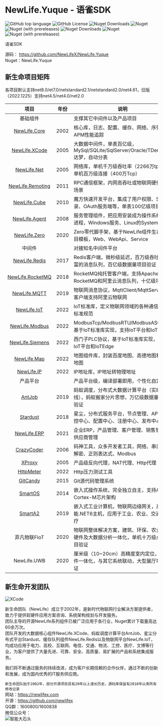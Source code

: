 ﻿# NewLife.Yuque - 语雀SDK

![GitHub top language](https://img.shields.io/github/languages/top/newlifex/newlife.yuque?logo=github)
![GitHub License](https://img.shields.io/github/license/newlifex/newlife.yuque?logo=github)
![Nuget Downloads](https://img.shields.io/nuget/dt/newlife.yuque?logo=nuget)
![Nuget](https://img.shields.io/nuget/v/newlife.yuque?logo=nuget)
![Nuget (with prereleases)](https://img.shields.io/nuget/vpre/newlife.yuque?label=dev%20nuget&logo=nuget)
![Nuget Downloads](https://img.shields.io/nuget/dt/newlife.yuqueweb?logo=nuget)
![Nuget](https://img.shields.io/nuget/v/newlife.yuqueweb?logo=nuget)
![Nuget (with prereleases)](https://img.shields.io/nuget/vpre/newlife.yuqueweb?label=dev%20nuget&logo=nuget)

语雀SDK  

源码： https://github.com/NewLifeX/NewLife.Yuque  
Nuget：NewLife.Yuque  


## 新生命项目矩阵
各项目默认支持net8.0/et7.0/netstandard2.1/netstandard2.0/net4.61，旧版（2022.1225）支持net4.5/net4.0/net2.0  

|                               项目                               | 年份  | 说明                                                                                   |
| :--------------------------------------------------------------: | :---: | -------------------------------------------------------------------------------------- |
|                             基础组件                             |       | 支撑其它中间件以及产品项目                                                             |
|          [NewLife.Core](https://github.com/NewLifeX/X)           | 2002  | 核心库，日志、配置、缓存、网络、序列化、APM性能追踪                                    |
|    [NewLife.XCode](https://github.com/NewLifeX/NewLife.XCode)    | 2005  | 大数据中间件，单表百亿级，MySql/SQLite/SqlServer/Oracle/TDengine/达梦，自动分表        |
|      [NewLife.Net](https://github.com/NewLifeX/NewLife.Net)      | 2005  | 网络库，单机千万级吞吐率（2266万tps），单机百万级连接（400万Tcp）                      |
| [NewLife.Remoting](https://github.com/NewLifeX/NewLife.Remoting) | 2011  | RPC通信框架，内网高吞吐或物联网硬件设备场景                                            |
|     [NewLife.Cube](https://github.com/NewLifeX/NewLife.Cube)     | 2010  | 魔方快速开发平台，集成了用户权限、SSO登录、OAuth服务端等，单表100亿级项目验证          |
|    [NewLife.Agent](https://github.com/NewLifeX/NewLife.Agent)    | 2008  | 服务管理组件，把应用安装成为操作系统守护进程，Windows服务、Linux的Systemd              |
|     [NewLife.Zero](https://github.com/NewLifeX/NewLife.Zero)     | 2020  | Zero零代脚手架，基于NewLife组件生态的项目模板，Web、WebApi、Service                    |
|                              中间件                              |       | 对接知名中间件平台                                                                     |
|    [NewLife.Redis](https://github.com/NewLifeX/NewLife.Redis)    | 2017  | Redis客户端，微秒级延迟，百万级吞吐，丰富的消息队列，百亿级数据量项目验证              |
| [NewLife.RocketMQ](https://github.com/NewLifeX/NewLife.RocketMQ) | 2018  | RocketMQ纯托管客户端，支持Apache RocketMQ和阿里云消息队列，十亿级项目验                |
|     [NewLife.MQTT](https://github.com/NewLifeX/NewLife.MQTT)     | 2019  | 物联网消息协议，MqttClient/MqttServer，客户端支持阿里云物联网                          |
|      [NewLife.IoT](https://github.com/NewLifeX/NewLife.IoT)      | 2022  | IoT标准库，定义物联网领域的各种通信协议标准规范                                        |
|   [NewLife.Modbus](https://github.com/NewLifeX/NewLife.Modbus)   | 2022  | ModbusTcp/ModbusRTU/ModbusASCII，基于IoT标准库实现，支持IoT平台和IoTEdge               |
|  [NewLife.Siemens](https://github.com/NewLifeX/NewLife.Siemens)  | 2022  | 西门子PLC协议，基于IoT标准库实现，支持IoT平台和IoTEdge                                 |
|      [NewLife.Map](https://github.com/NewLifeX/NewLife.Map)      | 2022  | 地图组件库，封装百度地图、高德地图和腾讯地图                                           |
|       [NewLife.IP](https://github.com/NewLifeX/NewLife.IP)       | 2022  | IP地址库，IP地址转物理地址                                                             |
|                             产品平台                             |       | 产品平台级，编译部署即用，个性化自定义                                                 |
|           [AntJob](https://github.com/NewLifeX/AntJob)           | 2019  | 蚂蚁调度，分布式大数据计算平台（实时/离线），蚂蚁搬家分片思想，万亿级数据量项目验证    |
|         [Stardust](https://github.com/NewLifeX/Stardust)         | 2018  | 星尘，分布式服务平台，节点管理、APM监控中心、配置中心、注册中心、发布中心              |
|      [NewLife.ERP](https://github.com/NewLifeX/NewLife.ERP)      | 2021  | 企业ERP，产品管理、客户管理、销售管理、供应商管理                                      |
|         [CrazyCoder](https://github.com/NewLifeX/XCoder)         | 2006  | 码神工具，众多开发者工具，网络、串口、加解密、正则表达式、Modbus                       |
|           [XProxy](https://github.com/NewLifeX/XProxy)           | 2005  | 产品级反向代理，NAT代理、Http代理                                                      |
|        [HttpMeter](https://github.com/NewLifeX/HttpMeter)        | 2022  | Http压力测试工具                                                                       |
|         [GitCandy](https://github.com/NewLifeX/GitCandy)         | 2015  | Git源代码管理系统                                                                      |
|          [SmartOS](https://github.com/NewLifeX/SmartOS)          | 2014  | 嵌入式操作系统，完全独立自主，支持ARM Cortex-M芯片架构                                 |
|          [SmartA2](https://github.com/NewLifeX/SmartA2)          | 2019  | 嵌入式工业计算机，物联网边缘网关，高性能.NET6主机，应用于工业、农业、交通、医疗        |
|                           菲凡物联FIoT                           | 2020  | 物联网整体解决方案，建筑、环保、农业，软硬件及大数据分析一体化，单机十万级点位项目验证 |
|                           NewLife.UWB                            | 2020  | 厘米级（10~20cm）高精度室内定位，软硬件一体化，与其它系统联动，大型展厅项目验证        |

## 新生命开发团队
![XCode](https://newlifex.com/logo.png)  

新生命团队（NewLife）成立于2002年，是新时代物联网行业解决方案提供者，致力于提供软硬件应用方案咨询、系统架构规划与开发服务。  
团队主导的开源NewLife系列组件已被广泛应用于各行业，Nuget累计下载量高达60余万次。  
团队开发的大数据核心组件NewLife.XCode、蚂蚁调度计算平台AntJob、星尘分布式平台Stardust、缓存队列组件NewLife.Redis以及物联网平台NewLife.IoT，均成功应用于电力、高校、互联网、电信、交通、物流、工控、医疗、文博等行业，为客户提供了大量先进、可靠、安全、高质量、易扩展的产品和系统集成服务。  

我们将不断通过服务的持续改进，成为客户长期信赖的合作伙伴，通过不断的创新和发展，成为国内优秀的IT服务供应商。  

`新生命团队始于2002年，部分开源项目具有20年以上漫长历史，源码库保留有2010年以来所有修改记录`  
网站：https://newlifex.com  
开源：https://github.com/newlifex  
QQ群：1600800/1600838  
微信公众号：  
![智能大石头](https://newlifex.com/stone.jpg)  
